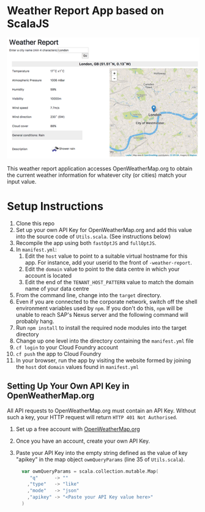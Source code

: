# Weather Report App based on ScalaJS

![Weather Report](./src/main/resources/WeatherReport.png)

This weather report application accesses OpenWeatherMap.org to obtain the current weather information for whatever city (or cities) match your input value.

# Setup Instructions

1. Clone this repo
1. Set up your own API Key for OpenWeatherMap.org and add this value into the source code of `Utils.scala`. (See instructions below)
1. Recompile the app using both `fastOptJS` and `fullOptJS`.
1. In `manifest.yml`:
    1. Edit the `host` value to point to a suitable virtual hostname for this app.  For instance, add your userid to the front of `-weather-report`.
    1. Edit the `domain` value to point to the data centre in which your account is located
    1. Edit the end of the `TENANT_HOST_PATTERN` value to match the domain name of your data centre
1. From the command line, change into the `target` directory.
1. Even if you are connected to the corporate network, switch off the shell environment variables used by `npm`.  If you don't do this, `npm` will be unable to reach SAP's Nexus server and the following command will probably hang.
1. Run `npm install` to install the required node modules into the target directory
1. Change up one level into the directory containing the `manifest.yml` file
1. `cf login` to your Cloud Foundry account
1. `cf push` the app to Cloud Foundry
1. In your browser, run the app by visiting the website formed by joining the `host` dot `domain` values found in `manifest.yml`

## Setting Up Your Own API Key in OpenWeatherMap.org
All API requests to OpenWeatherMap.org must contain an API Key.  Without such a key, your HTTP request will return `HTTP 401 Not Authorised`.

1. Set up a free account with [OpenWeatherMap.org](https://home.openweathermap.org/users/sign_up)
1. Once you have an account, create your own API Key.
1. Paste your API Key into the empty string defined as the value of key "apikey" in the map object `owmQueryParams` (line 35 of `Utils.scala`).

    ```scala
      var owmQueryParams = scala.collection.mutable.Map(
         "q"      -> ""
        ,"type"   -> "like"
        ,"mode"   -> "json"
        ,"apikey" -> "<Paste your API Key value here>"
      )
    ```

   
   

